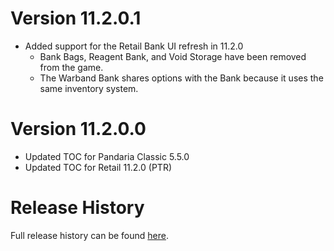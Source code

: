 # Version 11.2.0.1

- Added support for the Retail Bank UI refresh in 11.2.0
  - Bank Bags, Reagent Bank, and Void Storage have been removed from the game.
  - The Warband Bank shares options with the Bank because it uses the same inventory system.

# Version 11.2.0.0

- Updated TOC for Pandaria Classic 5.5.0
- Updated TOC for Retail 11.2.0 (PTR)

# Release History

Full release history can be found [here](https://github.com/kstange/MasqueBlizzInv/wiki/Release-Notes).

